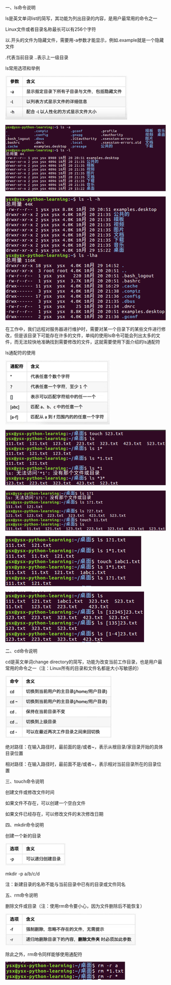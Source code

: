 一、ls命令说明

ls是英文单词list的简写，其功能为列出目录的内容，是用户最常用的命令之一

Linux文件或者目录名称最长可以有256个字符

以.开头的文件为隐藏文件，需要用-a参数才能显示，例如.example就是一个隐藏文件

.代表当前目录 ..表示上一级目录

ls常用选项和举例

![ls常用选项](https://github.com/CrystalMathYao/Basic-Knowledge-Learning/blob/master/Linux入门基础知识/Figure/ls常用选项.png)

![ls举例1](https://github.com/CrystalMathYao/Basic-Knowledge-Learning/blob/master/Linux入门基础知识/Figure/ls举例1.png)

![ls举例2](https://github.com/CrystalMathYao/Basic-Knowledge-Learning/blob/master/Linux入门基础知识/Figure/ls举例2.png)

在工作中，我们远程对服务器进行维护时，需要对某一个目录下的某些文件进行修改，但是该目录下可能存在许多的文件，单纯的使用ls命令可能会列出太多的文件，而无法较快地准确找到需要修改的文件，这就需要使用下面介绍的ls通配符

ls通配符的使用

![ls通配符](https://github.com/CrystalMathYao/Basic-Knowledge-Learning/blob/master/Linux入门基础知识/Figure/ls通配符.png)

![ls通配符举例1](https://github.com/CrystalMathYao/Basic-Knowledge-Learning/blob/master/Linux入门基础知识/Figure/ls通配符举例1.png)

![ls通配符举例2](https://github.com/CrystalMathYao/Basic-Knowledge-Learning/blob/master/Linux入门基础知识/Figure/ls通配符举例2.png)

![ls通配符举例3](https://github.com/CrystalMathYao/Basic-Knowledge-Learning/blob/master/Linux入门基础知识/Figure/ls通配符举例3.png)

![ls通配符举例4](https://github.com/CrystalMathYao/Basic-Knowledge-Learning/blob/master/Linux入门基础知识/Figure/ls通配符举例4.png)

二、cd命令说明

cd是英文单词change directory的简写，功能为改变当前工作目录，也是用户最常用的命令之一（注：Linux所有的目录和文件名都是大小写敏感的）

![cd命令常用选项](https://github.com/CrystalMathYao/Basic-Knowledge-Learning/blob/master/Linux入门基础知识/Figure/cd命令常用选项.png)

绝对路径：在输入路径时，最前面的是/或者~，表示从根目录/家目录开始的具体目录位置

相对路径：在输入路径时，最前面不是/或者~，表示相对当前目录所在的目录位置

三、touch命令说明

创建文件或修改文件时间

如果文件不存在，可以创建一个空白文件

如果文件已经存在，可以修改文件的末次修改日期

四、mkdir命令说明

创建一个新的目录

![mkdir命令常用选项](https://github.com/CrystalMathYao/Basic-Knowledge-Learning/blob/master/Linux入门基础知识/Figure/mkdir命令常用选项.png)

mkdir -p a/b/c/d

注：新建目录的名称不能与当前目录中已有的目录或文件同名

五、rm命令说明

删除文件或目录（注：使用rm命令要小心，因为文件删除后不能恢复）

![rm命令常用选项](https://github.com/CrystalMathYao/Basic-Knowledge-Learning/blob/master/Linux入门基础知识/Figure/rm命令常用选项.png)

除此之外，rm命令同样能够使用通配符

![rm通配符举例](https://github.com/CrystalMathYao/Basic-Knowledge-Learning/blob/master/Linux入门基础知识/Figure/rm通配符举例.png)


